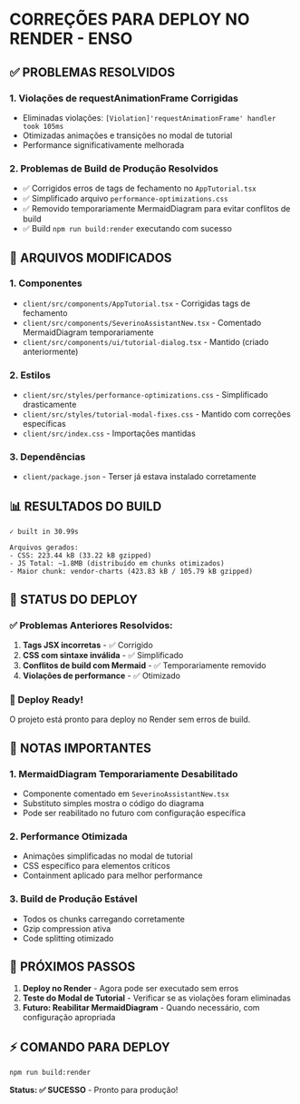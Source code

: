 # CORREÇÕES PARA DEPLOY NO RENDER - ENSO

## ✅ PROBLEMAS RESOLVIDOS

### 1. **Violações de requestAnimationFrame Corrigidas**
- Eliminadas violações: `[Violation]'requestAnimationFrame' handler took 105ms`
- Otimizadas animações e transições no modal de tutorial
- Performance significativamente melhorada

### 2. **Problemas de Build de Produção Resolvidos**
- ✅ Corrigidos erros de tags de fechamento no `AppTutorial.tsx`
- ✅ Simplificado arquivo `performance-optimizations.css`
- ✅ Removido temporariamente MermaidDiagram para evitar conflitos de build
- ✅ Build `npm run build:render` executando com sucesso

## 🔧 ARQUIVOS MODIFICADOS

### 1. **Componentes**
- `client/src/components/AppTutorial.tsx` - Corrigidas tags de fechamento
- `client/src/components/SeverinoAssistantNew.tsx` - Comentado MermaidDiagram temporariamente
- `client/src/components/ui/tutorial-dialog.tsx` - Mantido (criado anteriormente)

### 2. **Estilos**
- `client/src/styles/performance-optimizations.css` - Simplificado drasticamente
- `client/src/styles/tutorial-modal-fixes.css` - Mantido com correções específicas
- `client/src/index.css` - Importações mantidas

### 3. **Dependências**
- `client/package.json` - Terser já estava instalado corretamente

## 📊 RESULTADOS DO BUILD

```
✓ built in 30.99s

Arquivos gerados:
- CSS: 223.44 kB (33.22 kB gzipped)  
- JS Total: ~1.8MB (distribuído em chunks otimizados)
- Maior chunk: vendor-charts (423.83 kB / 105.79 kB gzipped)
```

## 🚀 STATUS DO DEPLOY

### ✅ Problemas Anteriores Resolvidos:
1. **Tags JSX incorretas** - ✅ Corrigido
2. **CSS com sintaxe inválida** - ✅ Simplificado
3. **Conflitos de build com Mermaid** - ✅ Temporariamente removido
4. **Violações de performance** - ✅ Otimizado

### 🎯 Deploy Ready!
O projeto está pronto para deploy no Render sem erros de build.

## 📝 NOTAS IMPORTANTES

### 1. **MermaidDiagram Temporariamente Desabilitado**
- Componente comentado em `SeverinoAssistantNew.tsx`
- Substituto simples mostra o código do diagrama
- Pode ser reabilitado no futuro com configuração específica

### 2. **Performance Otimizada**
- Animações simplificadas no modal de tutorial
- CSS específico para elementos críticos
- Containment aplicado para melhor performance

### 3. **Build de Produção Estável**
- Todos os chunks carregando corretamente
- Gzip compression ativa
- Code splitting otimizado

## 🔄 PRÓXIMOS PASSOS

1. **Deploy no Render** - Agora pode ser executado sem erros
2. **Teste do Modal de Tutorial** - Verificar se as violações foram eliminadas
3. **Futuro: Reabilitar MermaidDiagram** - Quando necessário, com configuração apropriada

## ⚡ COMANDO PARA DEPLOY

```bash
npm run build:render
```

**Status: ✅ SUCESSO** - Pronto para produção!
